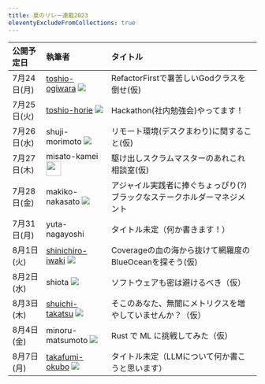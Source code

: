 ```yaml
---
title: 夏のリレー連載2023
eleventyExcludeFromCollections: true
---
```


| 公開予定日 | 執筆者 | タイトル |
|:-------|:-------|:---------|
| 7月24日(月) | [toshio-ogiwara](/authors/toshio-ogiwara/) <img src="https://github.com/ogiwarat.png?size=30" /> | RefactorFirstで暑苦しいGodクラスを倒せ(仮) |
| 7月25日(火) | [toshio-horie](/authors/toshio-horie/) <img src="https://github.com/toshio-horie.png?size=30" /> | Hackathon(社内勉強会)やってます！ |
| 7月26日(水) | shuji-morimoto <img src="https://github.com/shuji-morimoto.png?size=30" />| リモート環境(デスクまわり)に関すること(仮) |
| 7月27日(木) | misato-kamei <img src="https://github.com/misato-kamei.png?size=30" width="30" height="30" />| 駆け出しスクラムマスターのあれこれ相談室(仮) |
| 7月28日(金) | makiko-nakasato <img src="https://github.com/makiko-nakasato.png?size=30" />| アジャイル実践者に捧ぐちょっぴり(?)ブラックなステークホルダーマネジメント |
| 7月31日(月) | yuta-nagayoshi | タイトル未定（何か書きます！） |
| 8月1日(火) | [shinichiro-iwaki](/authors/shinichiro-iwaki) <img src="https://github.com/shinichiro-iwaki.png?size=30" /> | Coverageの血の海から抜けて網羅度のBlueOceanを探そう(仮) |
| 8月2日(水) | shiota <img src="https://github.com/shiota.png?size=30" />| ソフトウェアも密は避けるべき（仮） |
| 8月3日(木) | [shuichi-takatsu](/authors/shuichi-takatsu) <img src="https://github.com/shuichi-takatsu.png?size=30" /> | そこのあなた、無闇にメトリクスを増やしていませんか？（仮） |
| 8月4日(金) | minoru-matsumoto <img src="https://github.com/minosys3.png?size=30" /> | Rust で ML に挑戦してみた（仮） |
| 8月7日(月) | [takafumi-okubo](/authors/takafumi-okubo) <img src="https://github.com/TakOkubo.png?size=30" /> | タイトル未定（LLMについて何か書こうと思います） |
